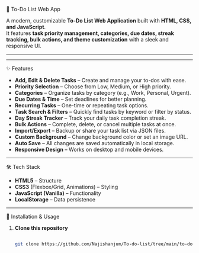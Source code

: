 📝 To-Do List Web App

A modern, customizable **To-Do List Web Application** built with **HTML, CSS, and JavaScript**.  
It features **task priority management, categories, due dates, streak tracking, bulk actions, and theme customization** with a sleek and responsive UI.

---


---

 ✨ Features
- **Add, Edit & Delete Tasks** – Create and manage your to-dos with ease.
- **Priority Selection** – Choose from Low, Medium, or High priority.
- **Categories** – Organize tasks by category (e.g., Work, Personal, Urgent).
- **Due Dates & Time** – Set deadlines for better planning.
- **Recurring Tasks** – One-time or repeating task options.
- **Task Search & Filters** – Quickly find tasks by keyword or filter by status.
- **Day Streak Tracker** – Track your daily task completion streak.
- **Bulk Actions** – Complete, delete, or cancel multiple tasks at once.
- **Import/Export** – Backup or share your task list via JSON files.
- **Custom Background** – Change background color or set an image URL.
- **Auto Save** – All changes are saved automatically in local storage.
- **Responsive Design** – Works on desktop and mobile devices.

---

 🛠️ Tech Stack
- **HTML5** – Structure
- **CSS3** (Flexbox/Grid, Animations) – Styling
- **JavaScript (Vanilla)** – Functionality
- **LocalStorage** – Data persistence

---

 🚀 Installation & Usage
1. **Clone this repository**
   ```bash

   git clone https://github.com/Najishanjum/To-do-list/tree/main/to-do-list
